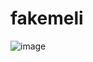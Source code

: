 # fakemeli

![image](https://user-images.githubusercontent.com/33708542/157518146-23ae8d3c-4417-4f92-91d9-cb3407c9ecf0.png)
